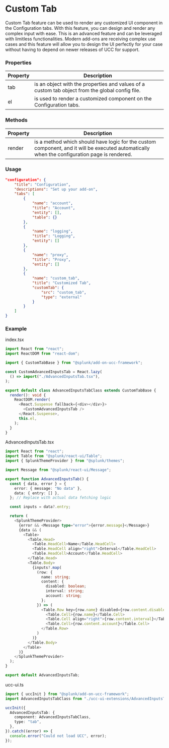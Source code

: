 # Custom Tab

Custom Tab feature can be used to render any customized UI component in the Configuration tabs. With this feature, you can design and render any complex input with ease. This is an advanced feature and can be leveraged with limitless functionalities. Modern add-ons are receiving complex use cases and this feature will allow you to design the UI perfectly for your case without having to depend on newer releases of UCC for support.

### Properties

| Property | Description                                                                                     |
| -------- | ----------------------------------------------------------------------------------------------- |
| tab      | is an object with the properties and values of a custom tab object from the global config file. |
| el       | is used to render a customized component on the Configuration tabs.                             |

### Methods

| Property | Description                                                                                                                                  |
| -------- | -------------------------------------------------------------------------------------------------------------------------------------------- |
| render   | is a method which should have logic for the custom component, and it will be executed automatically when the configuration page is rendered. |

### Usage

```json
"configuration": {
    "title": "Configuration",
    "descriptions": "Set up your add-on",
    "tabs": [
        {
            "name": "account",
            "title": "Account",
            "entity": [],
            "table": {}
        },
        {
            "name": "logging",
            "title": "Logging",
            "entity": []
        },
        {
            "name": "proxy",
            "title": "Proxy",
            "entity": []
        },
        {
            "name": "custom_tab",
            "title": "Customized Tab",
            "customTab": {
                "src": "custom_tab",
                "type": "external"
            }
        }
    ]
}
```

### Example

index.tsx

```typescript
import React from "react";
import ReactDOM from "react-dom";

import { CustomTabBase } from "@splunk/add-on-ucc-framework";

const CustomAdvancedInputsTab = React.lazy(
  () => import("./AdvancedInputsTab.tsx"),
);

export default class AdvancedInputsTabClass extends CustomTabBase {
  render(): void {
    ReactDOM.render(
      <React.Suspense fallback={<div></div>}>
        <CustomAdvancedInputsTab />
      </React.Suspense>,
      this.el,
    );
  }
}

```

AdvancedInputsTab.tsx

```typescript
import React from "react";
import Table from "@splunk/react-ui/Table";
import { SplunkThemeProvider } from "@splunk/themes";

import Message from "@splunk/react-ui/Message";

export function AdvancedInputsTab() {
  const { data, error } = {
    error: { message: "No data" },
    data: { entry: [] },
  }; // Replace with actual data fetching logic

  const inputs = data?.entry;

  return (
    <SplunkThemeProvider>
      {error && <Message type="error">{error.message}</Message>}
      {data && (
        <Table>
          <Table.Head>
            <Table.HeadCell>Name</Table.HeadCell>
            <Table.HeadCell align="right">Interval</Table.HeadCell>
            <Table.HeadCell>Account</Table.HeadCell>
          </Table.Head>
          <Table.Body>
            {inputs?.map(
              (row: {
                name: string;
                content: {
                  disabled: boolean;
                  interval: string;
                  account: string;
                };
              }) => (
                <Table.Row key={row.name} disabled={row.content.disabled}>
                  <Table.Cell>{row.name}</Table.Cell>
                  <Table.Cell align="right">{row.content.interval}</Table.Cell>
                  <Table.Cell>{row.content.account}</Table.Cell>
                </Table.Row>
              )
            )}
          </Table.Body>
        </Table>
      )}
    </SplunkThemeProvider>
  );
}

export default AdvancedInputsTab;

```

ucc-ui.ts

```typescript
import { uccInit } from "@splunk/add-on-ucc-framework";
import AdvancedInputsTabClass from "./ucc-ui-extensions/AdvancedInputsTab";

uccInit({
  AdvancedInputsTab: {
    component: AdvancedInputsTabClass,
    type: "tab",
  },
}).catch((error) => {
  console.error("Could not load UCC", error);
});

```
